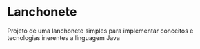 # Lanchonete
Projeto de uma lanchonete simples para implementar conceitos e tecnologias inerentes a linguagem Java
